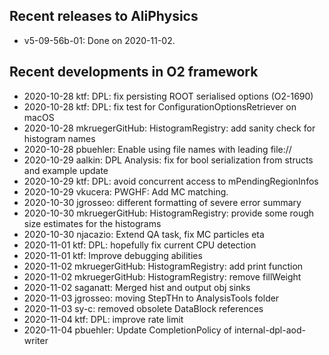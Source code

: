 ## Recent releases to AliPhysics
- v5-09-56b-01: Done on 2020-11-02.
## Recent developments in O2 framework
- 2020-10-28 ktf: DPL: fix persisting ROOT serialised options (O2-1690)
- 2020-10-28 ktf: DPL: fix test for ConfigurationOptionsRetriever on macOS
- 2020-10-28 mkruegerGitHub: HistogramRegistry: add sanity check for histogram names
- 2020-10-28 pbuehler: Enable using file names with leading file://
- 2020-10-29 aalkin: DPL Analysis: fix for bool serialization from structs and example update
- 2020-10-29 ktf: DPL: avoid concurrent access to mPendingRegionInfos
- 2020-10-29 vkucera: PWGHF: Add MC matching.
- 2020-10-30 jgrosseo: different formatting of severe error summary
- 2020-10-30 mkruegerGitHub: HistogramRegistry: provide some rough size estimates for the histograms
- 2020-10-30 njacazio: Extend QA task, fix MC particles eta
- 2020-11-01 ktf: DPL: hopefully fix current CPU detection
- 2020-11-01 ktf: Improve debugging abilities
- 2020-11-02 mkruegerGitHub: HistogramRegistry: add print function
- 2020-11-02 mkruegerGitHub: HistogramRegistry: remove fillWeight
- 2020-11-02 saganatt: Merged hist and output obj sinks
- 2020-11-03 jgrosseo: moving StepTHn to AnalysisTools folder
- 2020-11-03 sy-c: removed obsolete DataBlock references
- 2020-11-04 ktf: DPL: improve rate limit
- 2020-11-04 pbuehler: Update CompletionPolicy of internal-dpl-aod-writer
